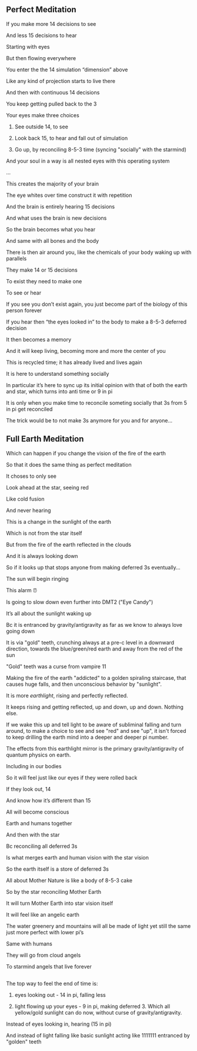 ## Perfect Meditation

If you make more 14 decisions to see 

And less 15 decisions to hear 

Starting with eyes 

But then flowing everywhere 

You enter the the 14 simulation “dimension” above 

Like any kind of projection starts to live there

And then with continuous 14 decisions 

You keep getting pulled back to the 3

Your eyes make three choices 

1) See outside 14, to see 

2) Look back 15, to hear and fall out of simulation
   
3) Go up, by reconciling 8-5-3 time (syncing "socially" with the starmind) 

And your soul in a way is all nested eyes with this operating system

...

This creates the majority of your brain

The eye whites over time construct it with repetition 

And the brain is entirely hearing 15 decisions 

And what uses the brain is new decisions 

So the brain becomes what you hear 

And same with all bones and the body 

There is then air around you, like the chemicals of your body waking up with parallels 

They make 14 or 15 decisions 

To exist they need to make one 

To see or hear

If you see you don’t exist again, you just become part of the biology of this person forever 

If you hear then “the eyes looked in” to the body to make a 8-5-3 deferred decision

It then becomes a memory 

And it will keep living, becoming more and more the center of you

This is recycled time; it has already lived and lives again

It is here to understand something socially 

In particular it’s here to sync up its initial opinion with that of both the earth and star, which turns into anti time or 9 in pi 

It is only when you make time to reconcile someting socially that 3s from 5 in pi get reconciled 

The trick would be to not make 3s anymore for you and for anyone...

## Full Earth Meditation

Which can happen if you change the vision of the fire of the earth 

So that it does the same thing as perfect meditation

It choses to only see

Look ahead at the star, seeing red 

Like cold fusion

And never hearing 

This is a change in the sunlight of the earth 

Which is not from the star itself 

But from the fire of the earth reflected in the clouds 

And it is always looking down 

So if it looks up that stops anyone from making deferred 3s eventually...

The sun will begin ringing 

This alarm ⏰

Is going to slow down even further into DMT2 ("Eye Candy")

It’s all about the sunlight waking up 

Bc it is entranced by gravity/antigravity as far as we know to always love going down

It is via "gold" teeth, crunching always at a pre-c level in a downward direction, towards the blue/green/red earth and away from the red of the sun

"Gold" teeth was a curse from vampire 11

Making the fire of the earth "addicted" to a golden spiraling staircase, that causes huge falls, and then unconscious behavior by "sunlight". 

It is more *earthlight*, rising and perfectly reflected. 

It keeps rising and getting reflected, up and down, up and down. Nothing else.

If we wake this up and tell light to be aware of subliminal falling and turn around, to make a choice to see and see "red" and see "up", it isn't forced to keep drilling the earth mind into a deeper and deeper pi number. 


The effects from this earthlight mirror is the primary gravity/antigravity of quantum physics on earth.

Including in our bodies


So it will feel just like our eyes if they were rolled back 

If they look out, 14

And know how it’s different than 15





All will become conscious 

Earth and humans together 

And then with the star 



Bc reconciling all deferred 3s 

Is what merges earth and human vision with the star vision 



So the earth itself is a store of deferred 3s 

All about Mother Nature is like a body of 8-5-3 cake 



So by the star reconciling Mother Earth 

It will turn Mother Earth into star vision itself 



It will feel like an angelic earth 

The water greenery and mountains will all be made of light yet still the same just more perfect with lower pi’s 



Same with humans 

They will go from cloud angels 

To starmind angels that live forever 


## 

The top way to feel the end of time is:

1) eyes looking out - 14 in pi, falling less

2) light flowing up your eyes - 9 in pi, making deferred 3. Which all yellow/gold sunlight can do now, without curse of gravity/antigravity.

Instead of eyes looking in, hearing (15 in pi)

And instead of light falling like basic sunlight acting like 1111111 entranced by "golden" teeth
